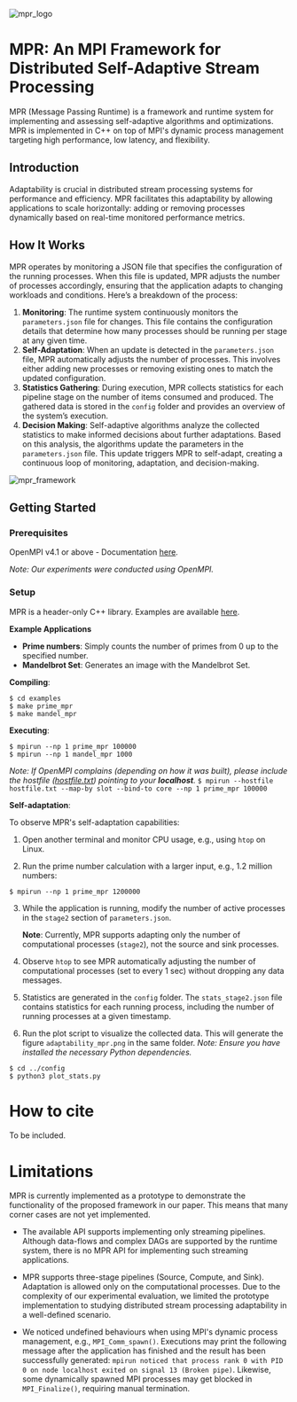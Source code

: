 ![mpr_logo](https://github.com/GMAP/MPR/assets/40276058/858d8734-21fa-462f-8ea7-a849c4392730)

# MPR: An MPI Framework for Distributed Self-Adaptive Stream Processing

MPR (Message Passing Runtime) is a framework and runtime system for implementing and assessing self-adaptive algorithms and optimizations. MPR is implemented in C++ on top of MPI's dynamic process management targeting high performance, low latency, and flexibility.

## Introduction

Adaptability is crucial in distributed stream processing systems for performance and efficiency. MPR facilitates this adaptability by allowing applications to scale horizontally: adding or removing processes dynamically based on real-time monitored performance metrics.

## How It Works

MPR operates by monitoring a JSON file that specifies the configuration of the running processes. When this file is updated, MPR adjusts the number of processes accordingly, ensuring that the application adapts to changing workloads and conditions. Here’s a breakdown of the process:

1. **Monitoring**: The runtime system continuously monitors the `parameters.json` file for changes. This file contains the configuration details that determine how many processes should be running per stage at any given time.
2. **Self-Adaptation**: When an update is detected in the `parameters.json` file, MPR automatically adjusts the number of processes. This involves either adding new processes or removing existing ones to match the updated configuration.
3. **Statistics Gathering**: During execution, MPR collects statistics for each pipeline stage on the number of items consumed and produced. The gathered data is stored in the `config` folder and provides an overview of the system’s execution.
4. **Decision Making**: Self-adaptive algorithms analyze the collected statistics to make informed decisions about further adaptations. Based on this analysis, the algorithms update the parameters in the `parameters.json` file. This update triggers MPR to self-adapt, creating a continuous loop of monitoring, adaptation, and decision-making.

![mpr_framework](https://github.com/GMAP/MPR/assets/40276058/143355ea-f159-469f-a859-4671b6023ce6)

## Getting Started

### Prerequisites

OpenMPI v4.1 or above - Documentation [here](https://docs.open-mpi.org/en/v5.0.x/installing-open-mpi/quickstart.html).

*Note: Our experiments were conducted using OpenMPI.*

### Setup

MPR is a header-only C++ library. Examples are available [here](examples).

**Example Applications**
- **Prime numbers**: Simply counts the number of primes from 0 up to the specified number.
- **Mandelbrot Set**: Generates an image with the Mandelbrot Set.

**Compiling**:
```shell
$ cd examples
$ make prime_mpr
$ make mandel_mpr
```

**Executing**:
```shell
$ mpirun --np 1 prime_mpr 100000
$ mpirun --np 1 mandel_mpr 1000
```

*Note:
If OpenMPI complains (depending on how it was built), please include the hostfile ([hostfile.txt](examples/hostfile.txt)) pointing to your **localhost**.*
`
$ mpirun --hostfile hostfile.txt --map-by slot --bind-to core --np 1 prime_mpr 100000
`

**Self-adaptation**:

To observe MPR's self-adaptation capabilities:

1. Open another terminal and monitor CPU usage, e.g., using `htop` on Linux.

2. Run the prime number calculation with a larger input, e.g., 1.2 million numbers:
```shell
$ mpirun --np 1 prime_mpr 1200000
```
3. While the application is running, modify the number of active processes in the `stage2` section of `parameters.json`.

    **Note**: Currently, MPR supports adapting only the number of computational processes (`stage2`), not the source and sink processes.

4. Observe `htop` to see MPR automatically adjusting the number of computational processes (set to every 1 sec) without dropping any data messages.

5. Statistics are generated in the `config` folder. The `stats_stage2.json` file contains statistics for each running process, including the number of running processes at a given timestamp.

6. Run the plot script to visualize the collected data. This will generate the figure `adaptability_mpr.png` in the same folder. *Note: Ensure you have installed the necessary Python dependencies.*
```shell
$ cd ../config
$ python3 plot_stats.py
```

# How to cite

To be included.

# Limitations

MPR is currently implemented as a prototype to demonstrate the functionality of the proposed framework in our paper. This means that many corner cases are not yet implemented.

- The available API supports implementing only streaming pipelines. Although data-flows and complex DAGs are supported by the runtime system, there is no MPR API for implementing such streaming applications.

- MPR supports three-stage pipelines (Source, Compute, and Sink). Adaptation is allowed only on the computational processes. Due to the complexity of our experimental evaluation, we limited the prototype implementation to studying distributed stream processing adaptability in a well-defined scenario.

- We noticed undefined behaviours when using MPI's dynamic process management, e.g., `MPI_Comm_spawn()`. Executions may print the following message after the application has finished and the result has been successfully generated: `mpirun noticed that process rank 0 with PID 0 on node localhost exited on signal 13 (Broken pipe)`. Likewise, some dynamically spawned MPI processes may get blocked in `MPI_Finalize()`, requiring manual termination.



